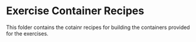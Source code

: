 # Exercise Container Recipes

This folder contains the cotainr recipes for building the containers provided for the exercises.
